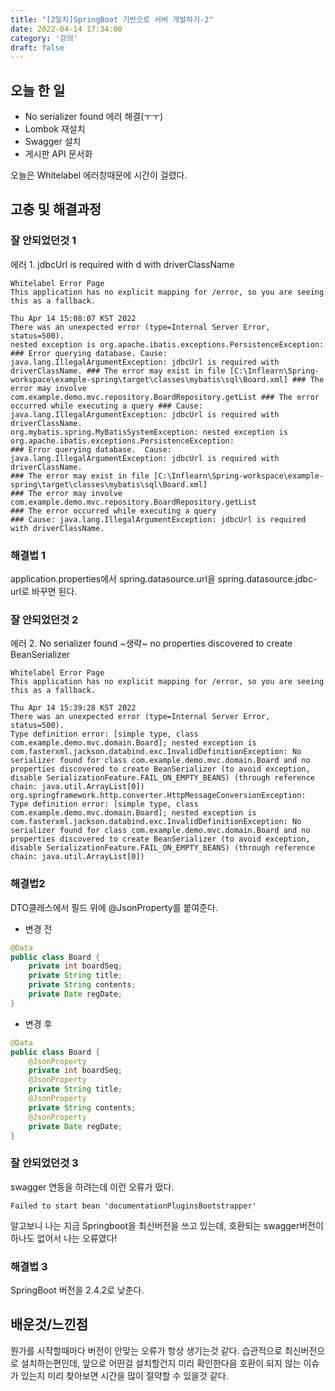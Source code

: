 ```yaml
---
title: "[2일차]SpringBoot 기반으로 서버 개발하기-2"
date: 2022-04-14 17:34:00
category: '강의'
draft: false
---
```


## 오늘 한 일

- No serializer found 에러 해결(ㅜㅜ)
- Lombok 재설치
- Swagger 설치
- 게시판 API 문서화

오늘은 Whitelabel 에러창때문에 시간이 걸렸다.



## 고충 및 해결과정

### 잘 안되었던것 1

에러 1.  jdbcUrl is required with d with driverClassName

```
Whitelabel Error Page
This application has no explicit mapping for /error, so you are seeing this as a fallback.

Thu Apr 14 15:08:07 KST 2022
There was an unexpected error (type=Internal Server Error, status=500).
nested exception is org.apache.ibatis.exceptions.PersistenceException: ### Error querying database. Cause: java.lang.IllegalArgumentException: jdbcUrl is required with driverClassName. ### The error may exist in file [C:\Inflearn\Spring-workspace\example-spring\target\classes\mybatis\sql\Board.xml] ### The error may involve com.example.demo.mvc.repository.BoardRepository.getList ### The error occurred while executing a query ### Cause: java.lang.IllegalArgumentException: jdbcUrl is required with driverClassName.
org.mybatis.spring.MyBatisSystemException: nested exception is org.apache.ibatis.exceptions.PersistenceException: 
### Error querying database.  Cause: java.lang.IllegalArgumentException: jdbcUrl is required with driverClassName.
### The error may exist in file [C:\Inflearn\Spring-workspace\example-spring\target\classes\mybatis\sql\Board.xml]
### The error may involve com.example.demo.mvc.repository.BoardRepository.getList
### The error occurred while executing a query
### Cause: java.lang.IllegalArgumentException: jdbcUrl is required with driverClassName.
```

### 해결법 1

application.properties에서 spring.datasource.url을 spring.datasource.jdbc-url로 바꾸면 된다.

### 잘 안되었던것 2

에러 2. No serializer found ~생략~ no properties discovered to create BeanSerializer

```
Whitelabel Error Page
This application has no explicit mapping for /error, so you are seeing this as a fallback.

Thu Apr 14 15:39:28 KST 2022
There was an unexpected error (type=Internal Server Error, status=500).
Type definition error: [simple type, class com.example.demo.mvc.domain.Board]; nested exception is com.fasterxml.jackson.databind.exc.InvalidDefinitionException: No serializer found for class com.example.demo.mvc.domain.Board and no properties discovered to create BeanSerializer (to avoid exception, disable SerializationFeature.FAIL_ON_EMPTY_BEANS) (through reference chain: java.util.ArrayList[0])
org.springframework.http.converter.HttpMessageConversionException: Type definition error: [simple type, class com.example.demo.mvc.domain.Board]; nested exception is com.fasterxml.jackson.databind.exc.InvalidDefinitionException: No serializer found for class com.example.demo.mvc.domain.Board and no properties discovered to create BeanSerializer (to avoid exception, disable SerializationFeature.FAIL_ON_EMPTY_BEANS) (through reference chain: java.util.ArrayList[0])
```

### 해결법2

DTO클래스에서 필드 위에 @JsonProperty를 붙여준다.

- 변경 전

```java
@Data
public class Board {
    private int boardSeq;
    private String title;
    private String contents;
    private Date regDate;
}
```

- 변경 후

```java
@Data
public class Board {
    @JsonProperty
    private int boardSeq;
    @JsonProperty
    private String title;
    @JsonProperty
    private String contents;
    @JsonProperty
    private Date regDate;
}
```

### 잘 안되었던것 3

swagger 연동을 하려는데 이런 오류가 떴다.

```
Failed to start bean 'documentationPluginsBootstrapper'
```

알고보니 나는 지금 Springboot을 최신버전을 쓰고 있는데, 호환되는 swagger버전이 하나도 없어서 나는 오류였다!

### 해결법 3

SpringBoot 버전을 2.4.2로 낮춘다.



## 배운것/느낀점

뭔가를 시작할때마다 버전이 안맞는 오류가 항상 생기는것 같다. 습관적으로 최신버전으로 설치하는편인데, 앞으로 어떤걸 설치할건지 미리 확인한다음 호환이 되지 않는 이슈가 있는지 미리 찾아보면 시간을 많이 절약할 수 있을것 같다.
